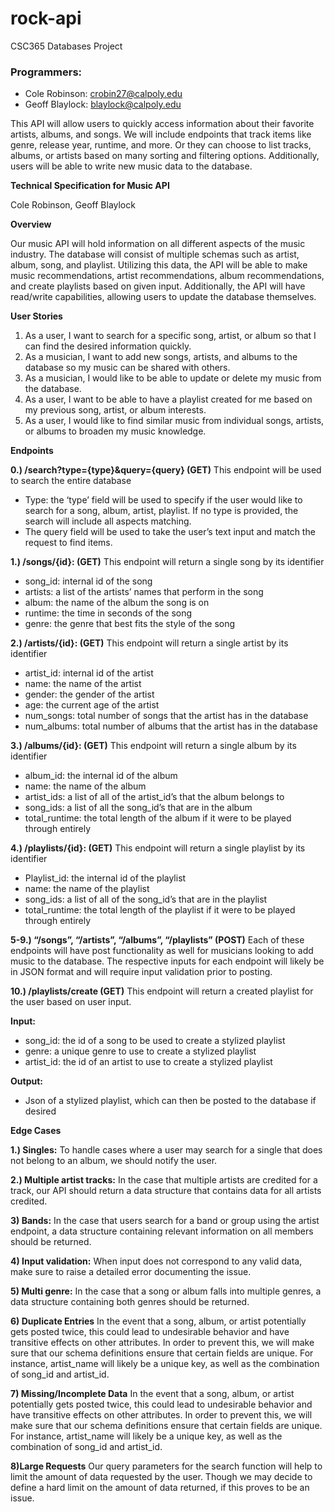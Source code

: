 # rock-api
CSC365 Databases Project

### Programmers: 
* Cole Robinson: crobin27@calpoly.edu
* Geoff Blaylock: blaylock@calpoly.edu


This API will allow users to quickly access information about their favorite artists, albums, and songs. We will include endpoints that track items like genre, release year, runtime, and more. Or they can choose to list tracks, albums, or artists based on many sorting and filtering options. Additionally, users will be able to write new music data to the database.


**Technical Specification for Music API**

Cole Robinson, Geoff Blaylock

**Overview**

Our music API will hold information on all different aspects of the music industry. The database will consist of multiple schemas such as artist, album, song, and playlist. Utilizing this data, the API will be able to make music recommendations, artist recommendations, album recommendations, and create playlists based on given input. Additionally, the API will have read/write capabilities, allowing users to update the database themselves. 

**User Stories**


1. As a user, I want to search for a specific song, artist, or album so that I can find the desired information quickly.
2. As a musician, I want to add new songs, artists, and albums to the database so my music can be shared with others.
3. As a musician, I would like to be able to update or delete my music from the database.
4. As a user, I want to be able to have a playlist created for me based on my previous song, artist, or album interests. 
5. As a user, I would like to find similar music from individual songs, artists, or albums to broaden my music knowledge. 

**Endpoints**

**0.) /search?type={type}&query={query}  (GET)**  This endpoint will be used to search the entire database

* Type: the ‘type’ field will be used to specify if the user would like to search for a song, album, artist, playlist. If no type is provided, the search will include all aspects matching. 
* The query field will be used to take the user’s text input and match the request to find items. 


**1.)  /songs/{id}: (GET)** This endpoint will return a single song by its identifier



* song_id: internal id of the song
* artists: a list of the artists’ names that perform in the song
* album: the name of the album the song is on
* runtime: the time in seconds of the song
* genre: the genre that best fits the style of the song

**2.) /artists/{id}: (GET)** This endpoint will return a single artist by its identifier



* artist_id: internal id of the artist
* name: the name of the artist
* gender: the gender of the artist
* age: the current age of the artist
* num_songs: total number of songs that the artist has in the database
* num_albums: total number of albums that the artist has in the database

**3.) /albums/{id}: (GET)** This endpoint will return a single album by its identifier



* album_id: the internal id of the album
* name: the name of the album
* artist_ids: a list of all of the artist_id’s that the album belongs to
* song_ids: a list of all the song_id’s that are in the album
* total_runtime: the total length of the album if it were to be played through entirely

**4.) /playlists/{id}: (GET)** This endpoint will return a single playlist by its identifier



* Playlist_id: the internal id of the playlist
* name: the name of the playlist
* song_ids: a list of all of the song_id’s that are in the playlist
* total_runtime: the total length of the playlist if it were to be played through entirely

**5-9.) “/songs”, “/artists”, “/albums”, “/playlists” (POST)** Each of these endpoints will have post functionality as well for musicians looking to add music to the database. The respective inputs for each endpoint will likely be in JSON format and will require input validation prior to posting.

**10.) /playlists/create (GET)** This endpoint will return a created playlist for the user based on user input. 

**Input:**

* song_id: the id of a song to be used to create a stylized playlist
* genre:  a unique genre to use to create a stylized playlist
* artist_id: the id of an artist to use to create a stylized playlist

**Output:**

* Json of a stylized playlist, which can then be posted to the database if desired

**Edge Cases**

**1.) Singles:** To handle cases where a user may search for a single that does not belong to an album, we should notify the user. 

**2.) Multiple artist tracks:** In the case that multiple artists are credited for a track, our API should return a data structure that contains data for all artists credited.

**3) Bands:** In the case that users search for a band or group using the artist endpoint, a data structure containing relevant information on all members should be returned.

**4) Input validation:** When input does not correspond to any valid data, make sure to raise a detailed error documenting the issue. 

**5) Multi genre:** In the case that a song or album falls into multiple genres, a data structure containing both genres should be returned. 

**6) Duplicate Entries** In the event that a song, album, or artist potentially gets posted twice, this could lead to undesirable behavior and have transitive effects on other attributes. In order to prevent this, we will make sure that our schema definitions ensure that certain fields are unique. For instance, artist_name will likely be a unique key, as well as the combination of song_id and artist_id. 

**7) Missing/Incomplete Data** In the event that a song, album, or artist potentially gets posted twice, this could lead to undesirable behavior and have transitive effects on other attributes. In order to prevent this, we will make sure that our schema definitions ensure that certain fields are unique. For instance, artist_name will likely be a unique key, as well as the combination of song_id and artist_id. 

**8)Large Requests** Our query parameters for the search function will help to limit the amount of data requested by the user. Though we may decide to define a hard limit on the amount of data returned, if this proves to be an issue. 
